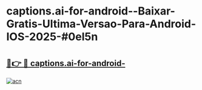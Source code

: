 # captions.ai-for-android--Baixar-Gratis-Ultima-Versao-Para-Android-IOS-2025-#0el5n

# <h2><a href="https://ainizakaria.my?title=captions.ai-for-android-&ref=25M">🔗👉 🔴 captions.ai-for-android-</a></h2>

[![acn](https://github.com/user-attachments/assets/0f9c940e-d8b0-45ae-aac7-cd30a18b3e1c)](https://ainizakaria.my?title=captions.ai-for-android-&ref=25M)

